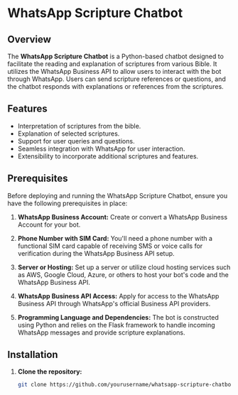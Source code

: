 # WhatsApp Scripture Chatbot

## Overview

The **WhatsApp Scripture Chatbot** is a Python-based chatbot designed to facilitate the reading and explanation of scriptures from various Bible. It utilizes the WhatsApp Business API to allow users to interact with the bot through WhatsApp. Users can send scripture references or questions, and the chatbot responds with explanations or references from the scriptures.

## Features

- Interpretation of scriptures from the bible.
- Explanation of selected scriptures.
- Support for user queries and questions.
- Seamless integration with WhatsApp for user interaction.
- Extensibility to incorporate additional scriptures and features.

## Prerequisites

Before deploying and running the WhatsApp Scripture Chatbot, ensure you have the following prerequisites in place:

1. **WhatsApp Business Account:** Create or convert a WhatsApp Business Account for your bot.

2. **Phone Number with SIM Card:** You'll need a phone number with a functional SIM card capable of receiving SMS or voice calls for verification during the WhatsApp Business API setup.

3. **Server or Hosting:** Set up a server or utilize cloud hosting services such as AWS, Google Cloud, Azure, or others to host your bot's code and the WhatsApp Business API.

4. **WhatsApp Business API Access:** Apply for access to the WhatsApp Business API through WhatsApp's official Business API providers.

5. **Programming Language and Dependencies:** The bot is constructed using Python and relies on the Flask framework to handle incoming WhatsApp messages and provide scripture explanations.

## Installation

1. **Clone the repository:**
   ```bash
   git clone https://github.com/yourusername/whatsapp-scripture-chatbot.git
